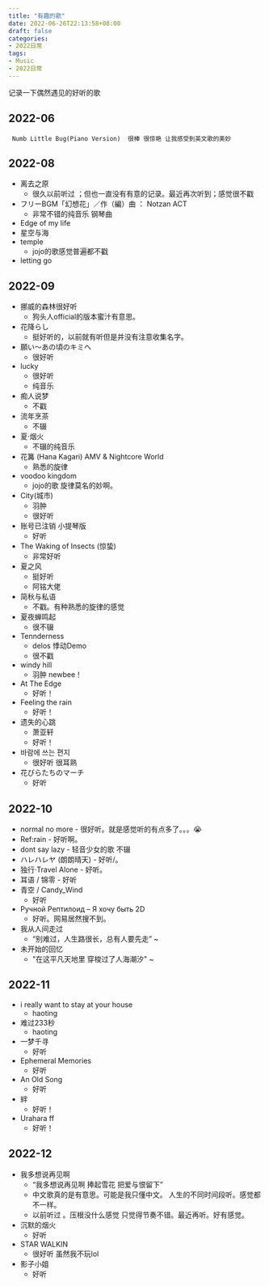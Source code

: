 ```yaml
---
title: "有趣的歌"
date: 2022-06-26T22:13:58+08:00
draft: false
categories:
- 2022日常
tags:
- Music
- 2022日常
---
```








记录一下偶然遇见的好听的歌 

## 2022-06

```
 Numb Little Bug(Piano Version)  很棒 很惊艳 让我感受到英文歌的美妙
```

## 2022-08

- 离去之原
  - 很久以前听过 ；但也一直没有有意的记录。最近再次听到；感觉很不戳
- フリーBGM「幻想花」／作（編）曲 ： Notzan ACT
  - 非常不错的纯音乐 钢琴曲
- Edge of my life
- 星空与海
- temple
  - jojo的歌感觉普遍都不戳
- letting go

## 2022-09

- 挪威的森林很好听
  - 狗头人official的版本蜜汁有意思。
- 花降らし
  -  挺好听的，以前就有听但是并没有注意收集名字。
- 願い〜あの頃のキミへ
  - 很好听
- lucky
  - 很好听
  - 纯音乐
- 痴人说梦
  - 不戳
- 流年烹茶 
  - 不辍
- 夏·烟火
  - 不辍的纯音乐
- 花篝 (Hana Kagari) AMV & Nightcore World
  - 熟悉的旋律
- voodoo kingdom
  - jojo的歌 旋律莫名的妙啊。
- City(城市)
  - 羽肿 
  - 很好听
- 账号已注销 小提琴版
  - 好听
- The Waking of Insects (惊蛰) 
  - 非常好听
- 夏之风
  - 挺好听
  - 阿铭大佬
- 简秋与私语
  - 不戳。有种熟悉的旋律的感觉
- 夏夜蝉鸣起
  - 很不辍
- Tennderness
  - delos 悸动Demo
  - 很不戳
- windy hill
  - 羽肿 newbee！
- At The Edge 
  - 好听！
- Feeling the rain
  - 好听！
- 遗失的心跳
  - 萧亚轩
  - 好听！
- 바람에 쓰는 편지
  - 很好听 很耳熟
- 花びらたちのマーチ
  - 好听

## 2022-10

- normal no more
	  - 很好听。就是感觉听的有点多了。。。😭
- Ref:rain
	  - 好听啊。
- dont say  lazy
	  - 轻音少女的歌 不辍
- ハレハレヤ (朗朗晴天)
	  - 好听/。
- 独行·Travel Alone
	  -  好听。
- 耳语 / 锦零
	  - 好听
-  青空 / Candy_Wind
	- 好听
-  Ручной Рептилоид – Я хочу быть 2D 
	- 好听。网易居然搜不到。
- 我从人间走过
	- “别难过，人生路很长，总有人要先走”  ~
-  未开始的回忆
	- "在这平凡天地里 穿梭过了人海潮汐"  ~
## 2022-11
- i really want to stay  at your  house
	- haoting
- 难过233秒
	- haoting
- 一梦千寻
	- 好听
- Ephemeral Memories
	- 好听
- An Old Song
	- 好听
- 絆
	- 好听！
- Urahara ff
	- 好听！
## 2022-12
- 我多想说再见啊
	-  “我多想说再见啊 捧起雪花 把爱与恨留下” 
	- 中文歌真的是有意思。可能是我只懂中文。 人生的不同时间段听。感觉都不一样。
	- 以前听过 。压根没什么感觉 只觉得节奏不错。最近再听。好有感觉。
- 沉默的烟火
	- 好听
- STAR WALKIN
	- 很好听 虽然我不玩lol
- 影子小姐
	- 好听